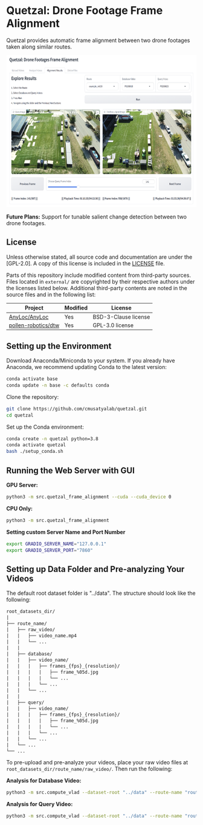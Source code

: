 # Quetzal: Drone Footage Frame Alignment

Quetzal provides automatic frame alignment between two drone footages taken along similar routes.

<img src="demo.png" height="400" />

**Future Plans:** Support for tunable salient change detection between two drone footages.

## License

Unless otherwise stated, all source code and documentation are under the [GPL-2.0]. A copy of this license is included in the [LICENSE](LICENSE) file.

Parts of this repository include modified content from third-party sources. Files located in `external/` are copyrighted by their respective authors under the licenses listed below. Additional third-party contents are noted in the source files and in the following list:

| Project | Modified | License |
| --- | --- | --- |
| [AnyLoc/AnyLoc](https://github.com/AnyLoc/AnyLoc) | Yes | BSD-3-Clause license |
| [pollen-robotics/dtw](https://github.com/pollen-robotics/dtw/blob/master/dtw/dtw.py) | Yes | GPL-3.0 license |

## Setting up the Environment

Download Anaconda/Miniconda to your system. If you already have Anaconda, we recommend updating Conda to the latest version:

```bash
conda activate base
conda update -n base -c defaults conda
```

Clone the repository:

```bash
git clone https://github.com/cmusatyalab/quetzal.git
cd quetzal
```

Set up the Conda environment:

```bash
conda create -n quetzal python=3.8
conda activate quetzal
bash ./setup_conda.sh
```

## Running the Web Server with GUI

**GPU Server:**

```bash
python3 -m src.quetzal_frame_alignment --cuda --cuda_device 0
```

**CPU Only:**

```bash
python3 -m src.quetzal_frame_alignment
```

**Setting custom Server Name and Port Number**
```bash
export GRADIO_SERVER_NAME="127.0.0.1"
export GRADIO_SERVER_PORT="7860"
```

## Setting up Data Folder and Pre-analyzing Your Videos

The default root dataset folder is "../data". The structure should look like the following:

```
root_datasets_dir/
|
├── route_name/
|   ├── raw_video/
|   |   ├── video_name.mp4
|   |   └── ...
|   |
|   ├── database/
|   |   ├── video_name/
|   |   |   ├── frames_{fps}_{resolution}/
|   |   |   |   ├── frame_%05d.jpg
|   |   |   |   └── ...
|   |   |   └── ...
|   |   └── ...
|   |
|   ├── query/
|   |   ├── video_name/
|   |   |   ├── frames_{fps}_{resolution}/
|   |   |   |   ├── frame_%05d.jpg
|   |   |   |   └── ...
|   |   |   └── ...
|   |   └── ...
|   └── ...
└── ...
```

To pre-upload and pre-analyze your videos, place your raw video files at `root_datasets_dir/route_name/raw_video/`. Then run the following:

**Analysis for Database Video:**

```bash
python3 -m src.compute_vlad --dataset-root "../data" --route-name "route_name" --database-video "video.mp4"
```

**Analysis for Query Video:**

```bash
python3 -m src.compute_vlad --dataset-root "../data" --route-name "route_name" --query-video "video.mp4"
```